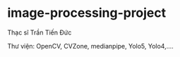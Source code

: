 # image-processing-project

Thạc sĩ Trần Tiến Đức



Thư viện: OpenCV, CVZone, medianpipe, Yolo5, Yolo4,....
